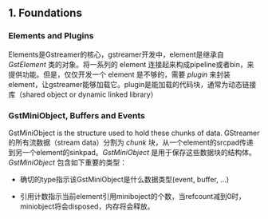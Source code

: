 ## 1. Foundations

### Elements and Plugins

Elements是Gstreamer的核心，gstreamer开发中，element是继承自 *GstElement* 类的对象。将一系列的 element 连接起来构成pipeline或者bin，来提供功能。但是，仅仅开发一个 element 是不够的，需要 *plugin* 来封装element，让gstreamer能够加载它。plugin是能加载的代码块，通常为动态链接库（shared object or dynamic linked library）

### GstMiniObject, Buffers and Events

GstMiniObject is the structure used to hold these chunks of data. GStreamer的所有流数据（stream data）分割为 *chunk* 块，从一个element的srcpad传递到另一个element的sinkpad。*GstMiniObject* 是用于保存这些数据块的结构体。*GstMiniObject* 包含如下重要的类型：

* 确切的type指示该GstMiniObject是什么数据类型(event, buffer, ...)

* 引用计数指示当前element引用miniboject的个数，当refcount减到0时，miniobject将会disposed，内存将会释放。

